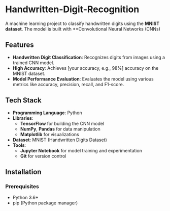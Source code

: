 # Handwritten-Digit-Recognition

A machine learning project to classify handwritten digits using the **MNIST dataset**. The model is built with **Convolutional Neural Networks (CNNs)

## Features

- **Handwritten Digit Classification**: Recognizes digits from images using a trained CNN model.
- **High Accuracy**: Achieves [your accuracy, e.g., 98%] accuracy on the MNIST dataset.
- **Model Performance Evaluation**: Evaluates the model using various metrics like accuracy, precision, recall, and F1-score.

## Tech Stack

- **Programming Language**: Python
- **Libraries**: 
  - **TensorFlow** for building the CNN model
  - **NumPy**, **Pandas** for data manipulation
  - **Matplotlib** for visualizations
- **Dataset**: MNIST (Handwritten Digits Dataset)
- **Tools**: 
  - **Jupyter Notebook** for model training and experimentation
  - **Git** for version control

## Installation

### Prerequisites

- Python 3.6+
- pip (Python package manager)
